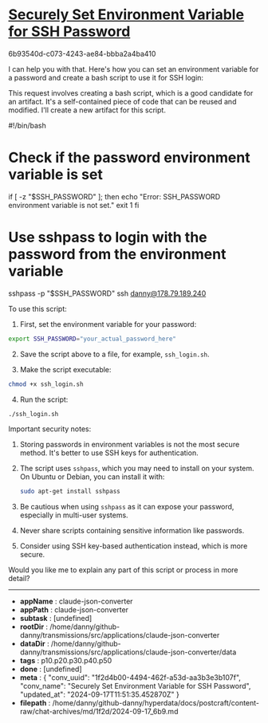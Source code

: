 # [Securely Set Environment Variable for SSH Password](https://claude.ai/chat/1f2d4b00-4494-462f-a53d-aa3b3e3b107f)

6b93540d-c073-4243-ae84-bbba2a4ba410

 I can help you with that. Here's how you can set an environment variable for a password and create a bash script to use it for SSH login:

<antThinking>This request involves creating a bash script, which is a good candidate for an artifact. It's a self-contained piece of code that can be reused and modified. I'll create a new artifact for this script.</antThinking>

<antArtifact identifier="ssh-login-script" type="application/vnd.ant.code" language="bash" title="SSH Login Script">
#!/bin/bash

# Check if the password environment variable is set
if [ -z "$SSH_PASSWORD" ]; then
    echo "Error: SSH_PASSWORD environment variable is not set."
    exit 1
fi

# Use sshpass to login with the password from the environment variable
sshpass -p "$SSH_PASSWORD" ssh danny@178.79.189.240
</antArtifact>

To use this script:

1. First, set the environment variable for your password:

```bash
export SSH_PASSWORD="your_actual_password_here"
```

2. Save the script above to a file, for example, `ssh_login.sh`.

3. Make the script executable:

```bash
chmod +x ssh_login.sh
```

4. Run the script:

```bash
./ssh_login.sh
```

Important security notes:

1. Storing passwords in environment variables is not the most secure method. It's better to use SSH keys for authentication.

2. The script uses `sshpass`, which you may need to install on your system. On Ubuntu or Debian, you can install it with:

   ```bash
   sudo apt-get install sshpass
   ```

3. Be cautious when using `sshpass` as it can expose your password, especially in multi-user systems.

4. Never share scripts containing sensitive information like passwords.

5. Consider using SSH key-based authentication instead, which is more secure.

Would you like me to explain any part of this script or process in more detail?

---

* **appName** : claude-json-converter
* **appPath** : claude-json-converter
* **subtask** : [undefined]
* **rootDir** : /home/danny/github-danny/transmissions/src/applications/claude-json-converter
* **dataDir** : /home/danny/github-danny/transmissions/src/applications/claude-json-converter/data
* **tags** : p10.p20.p30.p40.p50
* **done** : [undefined]
* **meta** : {
  "conv_uuid": "1f2d4b00-4494-462f-a53d-aa3b3e3b107f",
  "conv_name": "Securely Set Environment Variable for SSH Password",
  "updated_at": "2024-09-17T11:51:35.452870Z"
}
* **filepath** : /home/danny/github-danny/hyperdata/docs/postcraft/content-raw/chat-archives/md/1f2d/2024-09-17_6b9.md